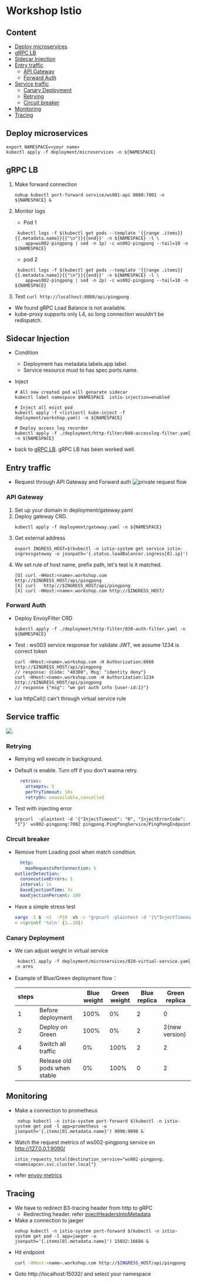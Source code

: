 # Workshop Istio
## Content
* [Deploy microservices](#Deploy-microservices)
* [gRPC LB](#grpc-lb)
* [Sidecar Injection](#Sidecar-Injection)
* [Entry traffic](#Entry-traffic)
    * [API Gateway](#API-Gateway)
    * [Forward Auth](#Forward-Auth)
* [Service traffic](#Service-traffic)
    * [Canary Deployment](#Canary-Deployment)
    * [Retrying](#retrying)
    * [Circuit breaker](#Circuit-breaker)
* [Monitoring](#Monitoring)
* [Tracing](#Tracing)


## Deploy microservices

````shell script
export NAMESPACE=<your name>
kubectl apply -f deployment/microservices -n ${NAMESPACE}
````

## gRPC LB

1. Make forward connection
    ```shell script
    nohup kubectl port-forward service/ws001-api 8080:7001 -n ${NAMESPACE} &
    ```

1. Monitor logs
    * Pod 1
    ````shell script
     kubectl logs -f $(kubectl get pods --template '{{range .items}}{{.metadata.name}}{{"\n"}}{{end}}' -n ${NAMESPACE} -l \
        app=ws002-pingpong | sed -n 1p) -c ws002-pingpong --tail=10 -n ${NAMESPACE}
    ````
   * pod 2 
   ````shell script
    kubectl logs -f $(kubectl get pods --template '{{range .items}}{{.metadata.name}}{{"\n"}}{{end}}' -n ${NAMESPACE} -l \
       app=ws002-pingpong | sed -n 2p) -c ws002-pingpong --tail=10 -n ${NAMESPACE}
   ````

1. Test ```curl http://localhost:8080/api/pingpong```

* We found gRPC Load Balance is not available. 
* kube-proxy supports only L4, so long connection wouldn't be redispatch.


## Sidecar Injection 
* Condition
    * Deployment has metadata.labels.app label.
    * Service resource must to has spec.ports.name.
    
* Inject
    ````shell script
    # All new created pod will genarate sidecar
    kubectl label namespace $NAMESPACE  istio-injection=enabled

    # Inject all exist pod
    kubectl apply -f <(istioctl kube-inject -f deployment/workshop.yaml) -n ${NAMESPACE}

    # Deploy access log recorder
    kubectl apply -f ./deployment/http-filter/040-accesslog-filter.yaml -n ${NAMESPACE}
    ````
* back to [gRPC LB](#grpc-lb). gRPC LB has been worked well.

## Entry traffic 
* Request through API Gateway and Forward auth
![private request flow](https://www.websequencediagrams.com/cgi-bin/cdraw?lz=dGl0bGUgUHJpdmF0ZSBSZXF1ZXN0IEZsb3cKCktPL0tNIFxuIEZyb250ZW5kLT7lhaXlj6PntrLpl5wgXG4gaXN0aW8taW5ncmVzc2dhdGV3YXk6CgACJC0-SFRUUAA7DyAAPAcgQ1JEOiBbT10gaHR0cDovL2tiYy5iYWNrZW5kLmNvbSBcbltYABQJNjY2ABAFCgAzHy0-U2VydmljZSBQcm94eQBsClZpcnR1YWwAFggAdAkvcHVibGljL2FwaSBcbgAMBgCCJAYvYXBpCgAlKS0-QXV0aCBNaWRkbGV3YXJlAIFnCkVudm95RmlsdGVyAIFvBiBsYWJlbACCVwVkZW50aXR5LXZhbGlkYXRpb246ZW5hYmxlZAoAKCgtPkkAPwcgAIF1BwCBUggAg2sHAIJDBgCBYgcKAB0QACwT6amX6K2JIHRva2VuAB0TAIE_Kk9LIQCBHCtDZXJ0YWluAIE9CQoAAg8tPgCFHRE6Cg&s=napkin)

### API Gateway 

1. Set up your domain in deployment/gateway.yaml 
1. Deploy gateway CRD.
    ````
    kubectl apply -f deployment/gateway.yaml -n ${NAMESPACE}
    ````
1. Get external address
    ````
    export INGRESS_HOST=$(kubectl -n istio-system get service istio-ingressgateway -o jsonpath='{.status.loadBalancer.ingress[0].ip}')
    ````
1. We set rule of host name, prefix path, let's test is it matched.
    ````
    [O] curl -HHost:<name>.workshop.com http://$INGRESS_HOST/api/pingpong 
    [X] curl   http://$INGRESS_HOST/api/pingpong 
    [X] curl -HHost:<name>.workshop.com http://$INGRESS_HOST/
     ````
### Forward Auth
* Deploy EnvoyFilter CRD
    ```shell script
    kubectl apply -f ./deployment/http-filter/030-auth-filter.yaml -n ${NAMESPACE}
    ```
* Test : ws003 service response for validate JWT, we assume 1234 is correct token
   
    ````
    curl -HHost:<name>.workshop.com -H Authorization:6666  http://$INGRESS_HOST/api/pingpong
    // response: {Code: "40300", Msg: "identity deny"}
    curl -HHost:<name>.workshop.com -H Authorization:1234  http://$INGRESS_HOST/api/pingpong
    // response {"msg": "we got auth info {user-id:1}"}
    ````
* lua httpCall() can't through virtual service rule

## Service traffic
![.](assets/diagram.jpeg)
### Retrying
* Retrying will execute in background.
* Default is enable. Turn off if you don't wanna retry.

    ```yaml
      retries:
        attempts: 5
        perTryTimeout: 10s
        retryOn: unavailable,cancelled
    ```

* Test with injecting error

    ```
    grpcurl  -plaintext -d '{"InjectTimeout": "0", "InjectErrorCode": "1"}' ws002-pingpong:7002 pingpong.PingPongService/PingPongEndpoint
    ```

### Circuit breaker
* Remove from Loading pool when match condition.
    ```yaml
      http:
        maxRequestsPerConnection: 5
    outlierDetection:
      consecutiveErrors: 1
      interval: 1s
      baseEjectionTime: 3s
      maxEjectionPercent: 100
    ```

* Have a simple stress test 
    ````bash
    xargs -I $ -n1  -P10  sh -c "grpcurl -plaintext -d '{\"InjectTimeout\": \"5\", \"InjectErrorCode\": \"0\"}' ws002-pingpong:7002 pingpong.PingPongService/PingPongEndpoint" \
    < <(printf '%s\n' {1..10})
    ````


### Canary Deployment
* We can adjust weight in virtual service
    ````
     kubectl apply -f deployment/microservices/020-virtual-service.yaml -n ares  
    ````
* Example of Blue/Green deployment flow：

    |steps| |Blue weight|Green weight|Blue replica|  Green replica|
    |---|---|---|---|---|---|
    |1|Before deployment|100%|0%| 2|0|
    |2|Deploy on Green|100%|0%| 2|2(new version)|
    |4|Switch all traffic|0%|100%| 2|2|
    |5|Release old pods when stable |0%|100%| 0|2|

## Monitoring
* Make a connection to prometheus
    ````
     nohup kubectl -n istio-system port-forward $(kubectl -n istio-system get pod -l app=prometheus -o jsonpath='{.items[0].metadata.name}') 9090:9090 &
    ````

* Watch the request metrics of ws002-pingpong service on http://127.0.0.1:9090/
    ````
    istio_requests_total{destination_service="ws002-pingpong.<namesapce>.svc.cluster.local"}
    ````
* refer [envoy metrics](https://www.servicemesher.com/envoy/configuration/cluster_manager/cluster_stats.html) 


## Tracing
* We have to redirect B3-tracing header from http to gRPC
    * Redirecting header. refer [injectHeadersIntoMetadata](ws001-api/main.go)
* Make a connection to jaeger 
    ````
    nohup kubectl -n istio-system port-forward $(kubectl -n istio-system get pod -l app=jaeger -o jsonpath='{.items[0].metadata.name}') 15032:16686 &
    ````
* Hit endpoint
    ````sh
    curl -HHost:<name>.workshop.com http://$INGRESS_HOST/api/pingpong
    ````
* Goto http://localhost:15032/ and select your namespace

